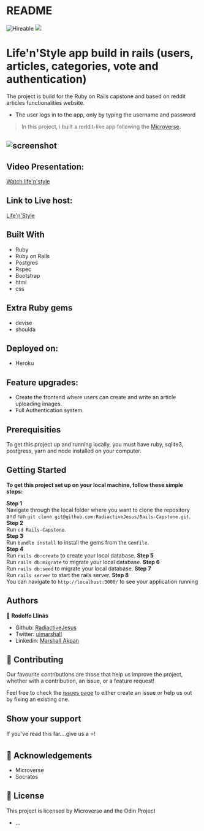 # README

![Hireable](https://img.shields.io/badge/Hireable-yes-success) ![](https://img.shields.io/badge/-Microverse%20projects-blueviolet)

# Life'n'Style app build in rails (users, articles, categories, vote and authentication)

The project is  build for the Ruby on Rails capstone and based on reddit articles functionalities website.

- The user logs in to the app, only by typing the username and password

> In this project, i built a reddit-like app following the [Microverse](https://www.notion.so/Lifestyle-articles-b82a5f10122b4cec924cd5d4a6cf7561).<br>

## ![screenshot](app/assets/images/life-n-style.png)

## Video Presentation:

[Watch life'n'style](https://www.loom.com/share/40606e58c8d94ecb998cb7d7c0b1226f)


## Link to Live host:

[Life'n'Style](https://lyfenstyle.herokuapp.com/)

## Built With

- Ruby
- Ruby on Rails
- Postgres
- Rspec
- Bootstrap
- html
- css

## Extra Ruby gems

- devise
- shoulda

## Deployed on:

- Heroku

## Feature upgrades:

- Create the frontend where users can create and write an article uploading images.
- Full Authentication system.

## Prerequisities

To get this project up and running locally, you must have ruby, sqlite3, postgress, yarn and node installed on your computer.

## Getting Started

**To get this project set up on your local machine, follow these simple steps:**

**Step 1**<br>
Navigate through the local folder where you want to clone the repository and run
`git clone git@github.com:RadiactiveJesus/Rails-Capstone.git`.<br>
**Step 2**<br>
Run `cd Rails-Capstone`.<br>
**Step 3**<br>
Run `bundle install` to install the gems from the `Gemfile`.<br>
**Step 4**<br>
Run `rails db:create` to create your local database.
**Step 5**<br>
Run `rails db:migrate` to migrate your local database.
**Step 6**<br>
Run `rails db:seed` to migrate your local database.
**Step 7**<br>
Run `rails server` to start the rails server.
**Step 8**<br>
You can navigate to `http://localhost:3000/` to see your application running<br>

## Authors

👤 **Rodolfo Llinás**

- Github: [RadiactiveJesus](https://github.com/RadiactiveJesus)
- Twitter: [uimarshall](https://twitter.com/uimarshall)
- Linkedin: [Marshall Akpan](https://www.linkedin.com/in/marshall-akpan-19745526/)


## 🤝 Contributing

Our favourite contributions are those that help us improve the project, whether with a contribution, an issue, or a feature request!

Feel free to check the [issues page](https://github.com/RadiactiveJesus/Rails-Capstone/issues) to either create an issue or help us out by fixing an existing one.

## Show your support

If you've read this far....give us a ⭐️!

## :clap: Acknowledgements

- Microverse
- Socrates


## 📝 License

This project is licensed by Microverse and the Odin Project

- ...
